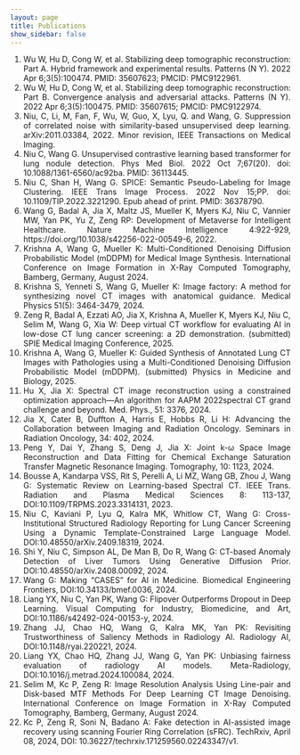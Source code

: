 ```yaml
---
layout: page
title: Publications
show_sidebar: false
---
```


1. <div style="text-align: justify">Wu W, Hu D, Cong W, et al. Stabilizing deep tomographic reconstruction: Part A. Hybrid framework and experimental results. Patterns (N Y). 2022 Apr 6;3(5):100474. PMID: 35607623; PMCID: PMC9122961.</div>
2.	<div style="text-align: justify">Wu W, Hu D, Cong W, et al. Stabilizing deep tomographic reconstruction: Part B. Convergence analysis and adversarial attacks. Patterns (N Y). 2022 Apr 6;3(5):100475. PMID: 35607615; PMCID: PMC9122974.</div>
3.	<div style="text-align: justify">Niu, C, Li, M, Fan, F, Wu, W, Guo, X, Lyu, Q. and Wang, G. Suppression of correlated noise with similarity-based unsupervised deep learning. arXiv:2011.03384, 2022. Minor revision, IEEE Transactions on Medical Imaging.</div>
4.	<div style="text-align: justify">Niu C, Wang G. Unsupervised contrastive learning based transformer for lung nodule detection. Phys Med Biol. 2022 Oct 7;67(20). doi: 10.1088/1361-6560/ac92ba. PMID: 36113445.</div>
5.	<div style="text-align: justify">Niu C, Shan H, Wang G. SPICE: Semantic Pseudo-Labeling for Image Clustering. IEEE Trans Image Process. 2022 Nov 15;PP. doi: 10.1109/TIP.2022.3221290. Epub ahead of print. PMID: 36378790.</div>
6.	<div style="text-align: justify">Wang G, Badal A, Jia X, Maltz JS, Mueller K, Myers KJ, Niu C, Vannier MW, Yan PK, Yu Z, Zeng RP: Development of Metaverse for Intelligent Healthcare. Nature Machine Intelligence 4:922-929, https://doi.org/10.1038/s42256-022-00549-6, 2022.</div>
7.	<div style="text-align: justify">Krishna A, Wang G, Mueller K: Multi-Conditioned Denoising Diffusion Probabilistic Model (mDDPM) for Medical Image Synthesis. International Conference on Image Formation in X-Ray Computed Tomography, Bamberg, Germany, August 2024.</div>
8.	<div style="text-align: justify">Krishna S, Yenneti S, Wang G, Mueller K: Image factory: A method for synthesizing novel CT images with anatomical guidance. Medical Physics 51(5): 3464-3479, 2024.</div>
9.	<div style="text-align: justify">Zeng R, Badal A, Ezzati AO, Jia X, Krishna A, Mueller K, Myers KJ, Niu C, Selim M, Wang G, Xia W: Deep virtual CT workflow for evaluating AI in low-dose CT lung cancer screening: a 2D demonstration. (submitted) SPIE Medical Imaging Conference, 2025.</div>
10.	<div style="text-align: justify">Krishna A, Wang G, Mueller K: Guided Synthesis of Annotated Lung CT Images with Pathologies using a Multi-Conditioned Denoising Diffusion Probabilistic Model (mDDPM). (submitted) Physics in Medicine and Biology, 2025.</div>
11.	<div style="text-align: justify">Hu X, Jia X: Spectral CT image reconstruction using a constrained optimization approach—An algorithm for AAPM 2022spectral CT grand challenge and beyond. Med. Phys., 51: 3376, 2024.</div>
12.	<div style="text-align: justify">Jia X, Cater B, Duffton A, Harris E, Hobbs R, Li H: Advancing the Collaboration between Imaging and Radiation Oncology. Seminars in Radiation Oncology, 34: 402, 2024.</div>
13.	<div style="text-align: justify">Peng Y, Dai Y, Zhang S, Deng J, Jia X: Joint k-ω Space Image Reconstruction and Data Fitting for Chemical Exchange Saturation Transfer Magnetic Resonance Imaging. Tomography, 10: 1123, 2024.</div>
14.	<div style="text-align: justify">Bousse A, Kandarpa VSS, Rit S, Perelli A, Li MZ, Wang GB, Zhou J, Wang G: Systematic Review on Learning-based Spectral CT. IEEE Trans. Radiation and Plasma Medical Sciences 8: 113-137, DOI:10.1109/TRPMS.2023.3314131, 2023.</div>
15.	<div style="text-align: justify">Niu C, Kaviani P, Lyu Q, Kalra MK, Whitlow CT, Wang G: Cross-Institutional Structured Radiology Reporting for Lung Cancer Screening Using a Dynamic Template-Constrained Large Language Model. DOI:10.48550/arXiv.2409.18319, 2024.</div>
16.	<div style="text-align: justify">Shi Y, Niu C, Simpson AL, De Man B, Do R, Wang G: CT-based Anomaly Detection of Liver Tumors Using Generative Diffusion Prior. DOI:10.48550/arXiv.2408.00092, 2024.</div>
17.	<div style="text-align: justify">Wang G: Making “CASES” for AI in Medicine. Biomedical Engineering Frontiers, DOI:10.34133/bmef.0036, 2024.</div>
18.	<div style="text-align: justify">Liang YX, Niu C, Yan PK, Wang G: Flipover Outperforms Dropout in Deep Learning. Visual Computing for Industry, Biomedicine, and Art, DOI:10.1186/s42492-024-00153-y, 2024.</div>
19.	<div style="text-align: justify">Zhang JJ, Chao HQ, Wang G, Kalra MK, Yan PK: Revisiting Trustworthiness of Saliency Methods in Radiology AI. Radiology AI, DOI:10.1148/ryai.220221, 2024.</div>
20.	<div style="text-align: justify">Liang YX, Chao HQ, Zhang JJ, Wang G, Yan PK: Unbiasing fairness evaluation of radiology AI models. Meta-Radiology, DOI:10.1016/j.metrad.2024.100084, 2024.</div>
21.	<div style="text-align: justify">Selim M, Kc P, Zeng R: Image Resolution Analysis Using Line-pair and Disk-based MTF Methods For Deep Learning CT Image Denoising. International Conference on Image Formation in X-Ray Computed Tomography, Bamberg, Germany, August 2024.</div>
22.	<div style="text-align: justify">Kc P, Zeng R, Soni N, Badano A: Fake detection in AI-assisted image recovery using scanning Fourier Ring Correlation (sFRC). TechRxiv, April 08, 2024, DOI: 10.36227/techrxiv.171259560.02243347/v1.</div>
